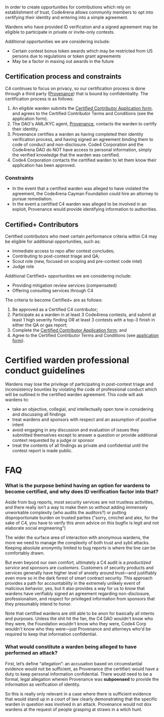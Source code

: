 In order to create opportunities for contributions which rely on establishment of trust, Code4rena allows community members to opt into certifying their identity and entering into a simple agreement.

Wardens who have provided ID verification and a signed agreement may be eligible to participate in private or invite-only contests.

Additional opportunities we are considering include: 
- Certain contest bonus token awards which may be restricted from US persons due to regulations or token grant agreements
- May be a factor in maxing out awards in the future

## **Certification process and constraints**

C4 continues to focus on privacy, so our certification process is done through a third party ([Provenance](https://provenance.company/)) that is bound by confidentiality. The certification process is as follows:

1. An eligible warden submits the [Certified Contributor Application form](https://code4rena.com/certified-contributor-application/), and agrees to the Certified Contributor Terms and Conditions (see the application form).
1. The DAO's AML/KYC agent, [Provenance](https://provenance.company/), contacts the warden to certify their identity.
1. Provenance certifies a warden as having completed their identity verification process, and having signed an agreement binding them to code of conduct and non-disclosure. Code4 Corporation and the Code4rena DAO do NOT have access to personal information, simply the verified knowledge that the warden was certified.
1. Code4 Corporation contacts the certified warden to let them know their application has been approved.

### Constraints

- In the event that a certified warden was alleged to have violated the agreement, the Code4rena Cayman Foundation could hire an attorney to pursue remediation.
- In the event a certified C4 warden was alleged to be involved in an exploit, Provenance would provide identifying information to authorities.

## Certified+ Contributors

Certified contributors who meet certain performance criteria within C4 may be eligible for additional opportunities, such as: 

- Immediate access to repo after contest concludes;
- Contributing to post-contest triage and QA;
- Scout role (new, focused on scoping and pre-contest code intel)
- Judge role

Additional Certified+ opportunities we are considering include: 
- Providing mitigation review services (compensated)
- Offering consulting services through C4

The criteria to become Certified+ are as follows: 

1. Be approved as a Certified C4 contributor;
1. Participate as a warden in at least 3 Code4rena contests, and submit at least 1 high severity finding OR at least 3 contests with a top-3 finish in either the QA or gas report;
1. Complete the [Certified Contributor Application form](https://code4rena.com/certified-contributor-application/); and
1. Agree to the Certified Contributor Terms and Conditions (see [application form](https://code4rena.com/certified-contributor-application/)).

# Certified warden professional conduct guidelines

Wardens may lose the privilege of participating in post-contest triage and inconsistency bounties by violating the code of professional conduct which will be outlined in the certified warden agreement. This code will ask wardens to:

- take an objective, collegial, and intellectually open tone in considering and discussing all findings
- treat wardens and sponsors with respect and an assumption of positive intent
- avoid engaging in any discussion and evaluation of issues they submitted themselves except to answer a question or provide additional context requested by a judge or sponsor
- treat the contents of all findings as private and confidential until the contest report is made public.

# FAQ

### What is the purpose behind having an option for wardens to become certified, and why does ID verification factor into that?

Aside from bug reports, most security services are not trustless activities, and there really isn’t a way to make them so without adding immensely unworkable complexity (who audits the auditors?) or putting disproportionate burden on trusted parties ("sorry, cmichel and alex, for the sake of C4, you have to verify this anon advice on this bugfix is legit and not elaborate social engineering")

The wider the surface area of interaction with anonymous wardens, the more we need to manage the complexity of both trust and sybil attacks. Keeping absolute anonymity limited to bug reports is where the line can be comfortably drawn.

But even beyond our own comfort, ultimately a C4 audit is a *productized service* and sponsors are *customers*. Customers of security products and services generally have higher level of anxiety around trust—and justifiably even more so in the dark forest of smart contract security. This approach provides a path for accountability in the extremely unlikely event of malicious behavior, yes, but it also provides a way for us to know that wardens have verifiably signed an agreement regarding non-disclosure, professionalism, and respect for privileged information from sponsors that they presumably intend to honor.

Note that certified wardens are still able to be anon for basically all intents and purposes. Unless the shit hit the fan, the C4 DAO wouldn't know who they were, the Foundation wouldn't know who they were, Code4 Corp wouldn't know who they were—just Provenance and attorneys who'd be required to keep that information confidential.

### What would constitute a warden being alleged to have performed an attack?

First, let’s define “allegation”: an accusation based on circumstantial evidence would not be sufficient, as Provenance (the certifier) would have a duty to keep personal information confidential. There would need to be a formal, legal allegation wherein Provenance was **subpoenaed** to provide the information as verification of identity.

So this is really only relevant in a case where there is sufficient evidence that would stand up in a court of law clearly demonstrating that the specific warden in question was involved in an attack. Provenance would not dox wardens at the request of people grasping at straws in a witch hunt.
